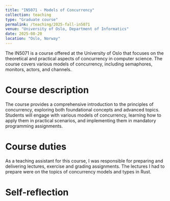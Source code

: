```yaml
---
title: "IN5071 - Models of Concurrency"
collection: teaching
type: "Graduate course"
permalink: /teaching/2025-fall-in5071
venue: "University of Oslo, Department of Informatics"
date: 2025-08-20
location: "Oslo, Norway"
---
```


The IN5071 is a course offered at the University of Oslo that focuses on the theoretical and practical aspects of concurrency in computer science. The course covers various models of concurrency, including semaphores, monitors, actors, and channels.

Course description
======

The course provides a comprehensive introduction to the principles of concurrency, exploring both foundational concepts and advanced topics. Students will engage with various models of concurrency, learning how to apply them in practical scenarios, and implementing them in mandatory programming assignments.

Course duties
======

As a teaching assistant for this course, I was responsible for preparing and delivering lectures, exercise and grading assignments. The lectures I had to prepare were on the topics of concurrency models and types in Rust.

Self-reflection
======

